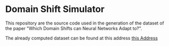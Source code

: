 # Domain Shift Simulator

This repository are the source code used in the generation of the dataset of the paper "Which Domain Shifts can Neural Networks Adapt to?".

The already computed dataset can be found at this address [this Address](http://www.henrihoyez.ovh/dataset/) 
